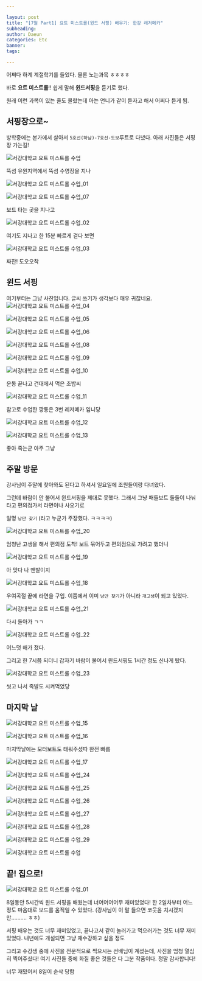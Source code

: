 ```yaml
---

layout: post
title: "[7월 Part1] 요트 미스트롤(윈드 서핑) 배우기: 한강 레저메카"
subheading:
author: Daeun
categories: Etc
banner:
tags:

---
```


어쩌다 하계 계절학기를 들었다.
물론 노는과목 ㅎㅎㅎㅎ

바로 **요트 미스트롤**!! 쉽게 말해 **윈드서핑**을 듣기로 했다.

원래 이런 과목이 있는 줄도 몰랐는데 아는 언니가 같이 듣자고 해서 어쩌다 듣게 됨. 

## 서핑장으로~

방학중에는 본가에서 살아서 `5호선(하남)-7호선-도보`루트로 다녔다.
아래 사진들은 서핑장 가는길!

![서강대학교 요트 미스트롤 수업](https://github.com/Splanky0314/splanky0314.github.io/assets/79370538/0e89e5f4-e0c9-434d-9d73-982fa242a920)

뚝섬 유원지역에서 뚝섬 수영장을 지나

![서강대학교 요트 미스트롤 수업_01](https://github.com/Splanky0314/splanky0314.github.io/assets/79370538/c99937c2-ec6a-4053-8786-60e879390001)

![서강대학교 요트 미스트롤 수업_07](https://github.com/Splanky0314/splanky0314.github.io/assets/79370538/524c42f5-6823-46cc-a3d8-a35ec7b88bac)

보드 타는 곳을 지나고

![서강대학교 요트 미스트롤 수업_02](https://github.com/Splanky0314/splanky0314.github.io/assets/79370538/aa7ea117-5003-4ca2-9c45-0ad737875051)

여기도 지나고 한 15분 빠르게 걷다 보면

![서강대학교 요트 미스트롤 수업_03](https://github.com/Splanky0314/splanky0314.github.io/assets/79370538/55d882f2-2a30-443e-ab1e-95b4647fbb70)

짜잔! 도오오착

## 윈드 서핑

여기부터는 그냥 사진입니다. 글씨 쓰기가 생각보다 매우 귀찮네요.
![서강대학교 요트 미스트롤 수업_04](https://github.com/Splanky0314/splanky0314.github.io/assets/79370538/b80fbbac-97a2-4e07-b35d-35448ce3351c)

![서강대학교 요트 미스트롤 수업_05](https://github.com/Splanky0314/splanky0314.github.io/assets/79370538/170584c3-b595-4138-9c1f-f78933b34415)

![서강대학교 요트 미스트롤 수업_06](https://github.com/Splanky0314/splanky0314.github.io/assets/79370538/61a94289-8846-4cab-8d8c-0817c10af1f4)

![서강대학교 요트 미스트롤 수업_08](https://github.com/Splanky0314/splanky0314.github.io/assets/79370538/726080e5-5a3d-4376-af36-d7e00fb7a03c)

![서강대학교 요트 미스트롤 수업_09](https://github.com/Splanky0314/splanky0314.github.io/assets/79370538/5f5f4375-4055-4cc7-9170-6eb246c0d067)

![서강대학교 요트 미스트롤 수업_10](https://github.com/Splanky0314/splanky0314.github.io/assets/79370538/cee19778-d532-4614-9c8b-4fd945283a75)

운동 끝나고 건대에서 먹은 초밥씨

![서강대학교 요트 미스트롤 수업_11](https://github.com/Splanky0314/splanky0314.github.io/assets/79370538/f65c5f32-3c94-4028-9d40-6f10ce2efdbc)

참고로 수업한 깡통은 3번 레저메카 임니당

![서강대학교 요트 미스트롤 수업_12](https://github.com/Splanky0314/splanky0314.github.io/assets/79370538/9169e234-9895-446c-a095-3a2402b1340a)

![서강대학교 요트 미스트롤 수업_13](https://github.com/Splanky0314/splanky0314.github.io/assets/79370538/92718701-b217-43ec-80c1-20c51db80511)

좋아 죽는군 아주 그냥

## 주말 방문

강사님이 주말에 찾아와도 된다고 하셔서 일요일에 조원들이랑 다녀왔다.

그런데 바람이 안 불어서 윈드서핑을 제대로 못했다. 그래서 그냥 패들보트 둘둘이 나눠타고 편의점가서 라면이나 사오기로

일명 `낭만 찾기` (라고 누군가 주장했다. ㅋㅋㅋㅋ)

![서강대학교 요트 미스트롤 수업_20](https://github.com/Splanky0314/splanky0314.github.io/assets/79370538/fb8941ed-41a0-4ecf-b813-e3b840447969)

엄청난 고생을 해서 편의점 도착! 보트 묶어두고 편의점으로 가려고 했더니

![서강대학교 요트 미스트롤 수업_19](https://github.com/Splanky0314/splanky0314.github.io/assets/79370538/e90b8ebd-3319-4d32-b9b3-c3a048ff30bf)

아 맞다 나 맨발이지

![서강대학교 요트 미스트롤 수업_18](https://github.com/Splanky0314/splanky0314.github.io/assets/79370538/08a91ff3-1c48-4cd0-9614-e7701fcd4be0)

우여곡절 끝에 라면을 구입. 이쯤에서 이미 `낭만 찾기`가 아니라 `개고생`이 되고 있었다.

![서강대학교 요트 미스트롤 수업_21](https://github.com/Splanky0314/splanky0314.github.io/assets/79370538/a25a6b56-08b6-4a25-9110-32b7f38602f6)

다시 돌아가 ㄱㄱ

![서강대학교 요트 미스트롤 수업_22](https://github.com/Splanky0314/splanky0314.github.io/assets/79370538/3b7807e3-71c4-414d-979f-1c7b74764d10)

어느덧 해가 졌다.

그리고 한 7시쯤 되더니 갑자기 바람이 불어서 윈드서핑도 1시간 정도 신나게 탔다.

![서강대학교 요트 미스트롤 수업_23](https://github.com/Splanky0314/splanky0314.github.io/assets/79370538/fff1f859-16b4-453e-97dc-1c31a9f11635)

씻고 나서 족발도 시켜먹었당

## 마지막 날
![서강대학교 요트 미스트롤 수업_15](https://github.com/Splanky0314/splanky0314.github.io/assets/79370538/3898933f-689a-480a-b629-8f9d79ab46ca)

![서강대학교 요트 미스트롤 수업_16](https://github.com/Splanky0314/splanky0314.github.io/assets/79370538/7a1ce325-738e-40fe-bf1b-011fe4b1ead4)

마지막날에는 모터보트도 태워주셨따 완전 빠름

![서강대학교 요트 미스트롤 수업_17](https://github.com/Splanky0314/splanky0314.github.io/assets/79370538/33874b0b-467d-40fb-a8d8-c391d9495817)

![서강대학교 요트 미스트롤 수업_24](https://github.com/Splanky0314/splanky0314.github.io/assets/79370538/408b0c77-93fa-4152-bc44-b2689171f414)

![서강대학교 요트 미스트롤 수업_25](https://github.com/Splanky0314/splanky0314.github.io/assets/79370538/f4be39f1-2bd5-4913-ab0f-f2e580475f11)

![서강대학교 요트 미스트롤 수업_26](https://github.com/Splanky0314/splanky0314.github.io/assets/79370538/ca48bb7b-6745-426d-9c19-b9628e03329a)

![서강대학교 요트 미스트롤 수업_27](https://github.com/Splanky0314/splanky0314.github.io/assets/79370538/b78ea10a-f734-4906-b3cd-05b6b546a9ac)

![서강대학교 요트 미스트롤 수업_28](https://github.com/Splanky0314/splanky0314.github.io/assets/79370538/bc74f041-01a6-476e-acee-f23938039c84)

![서강대학교 요트 미스트롤 수업_29](https://github.com/Splanky0314/splanky0314.github.io/assets/79370538/bcfa70e3-0d03-4b9a-b878-0e2a5a6f6050)

![서강대학교 요트 미스트롤 수업](https://github.com/Splanky0314/splanky0314.github.io/assets/79370538/6d7eb360-ce00-4201-add4-3039bb1af245)

## 끝! 집으로!

![서강대학교 요트 미스트롤 수업_01](https://github.com/Splanky0314/splanky0314.github.io/assets/79370538/75ffce97-d5f2-4328-adbc-315d37dc1939)

8일동안 5시간씩 윈드 서핑을 배웠는데 너어어어어무 재미있었다! 한 2일차부터 어느 정도 마음대로 보드를 움직일 수 있었다. (강사님이 이 말 들으면 코웃음 치시겠지만.......... ㅎㅎ) 

서핑 배우는 것도 너무 재미있었고, 끝나고서 같이 놀러가고 먹으러가는 것도 너무 재미있었다. 내년에도 개설되면 그냥 재수강하고 싶을 정도

그리고 수강생 중에 사진을 전문적으로 찍으시는 선배님이 계셨는데, 사진을 엄청 열심히 찍어주셨다! 여기 사진들 중에 화질 좋은 것들은 다 그분 작품이다. 정말 감사합니다!

너무 재밌어서 8일이 순삭 당함